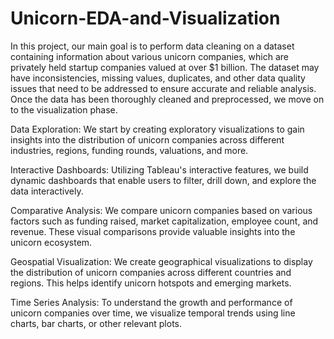 # Unicorn-EDA-and-Visualization
In this project, our main goal is to perform data cleaning on a dataset containing information about various unicorn companies, which are privately held startup companies valued at over $1 billion. The dataset may have inconsistencies, missing values, duplicates, and other data quality issues that need to be addressed to ensure accurate and reliable analysis.
Once the data has been thoroughly cleaned and preprocessed, we move on to the visualization phase. 

Data Exploration: We start by creating exploratory visualizations to gain insights into the distribution of unicorn companies across different industries, regions, funding rounds, valuations, and more.

Interactive Dashboards: Utilizing Tableau's interactive features, we build dynamic dashboards that enable users to filter, drill down, and explore the data interactively.

Comparative Analysis: We compare unicorn companies based on various factors such as funding raised, market capitalization, employee count, and revenue. These visual comparisons provide valuable insights into the unicorn ecosystem.

Geospatial Visualization: We create geographical visualizations to display the distribution of unicorn companies across different countries and regions. This helps identify unicorn hotspots and emerging markets.

Time Series Analysis: To understand the growth and performance of unicorn companies over time, we visualize temporal trends using line charts, bar charts, or other relevant plots.
